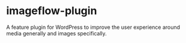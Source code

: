 # imageflow-plugin
A feature plugin for WordPress to improve the user experience around media generally and images specifically.

